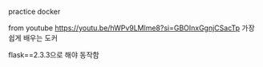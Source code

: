 practice docker

from youtube 
https://youtu.be/hWPv9LMlme8?si=GBOInxGgnjCSacTp
가장 쉽게 배우는 도커

flask==2.3.3으로 해야 동작함
